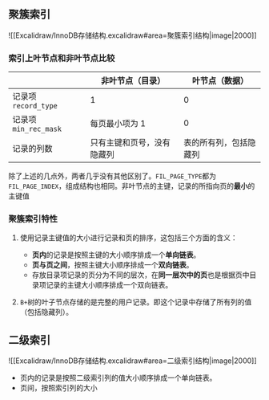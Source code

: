 ## 聚簇索引
![[Excalidraw/InnoDB存储结构.excalidraw#area=聚簇索引结构|image|2000]]


### 索引上叶节点和非叶节点比较

|                    | 非叶节点（目录）      | 叶节点（数据）     |
| ------------------ | ------------- | ----------- |
| 记录项 `record_type`  | 1             | 0           |
| 记录项 `min_rec_mask` | 每页最小项为 1      | 0           |
| 记录的列数              | 只有主键和页号，没有隐藏列 | 表的所有列，包括隐藏列 |
除了上述的几点外，两者几乎没有其他区别了。`FIL_PAGE_TYPE`都为`FIL_PAGE_INDEX`，组成结构也相同。非叶节点的主键，记录的所指向页的**最小**的主键值


### 聚簇索引特性
1. 使用记录主键值的大小进行记录和页的排序，这包括三个方面的含义：
    - **页内**的记录是按照主键的大小顺序排成一个**单向链表**。
    - **页与页之间**，按照主键大小顺序排成一个**双向链表**。
    - 存放目录项记录的页分为不同的层次，在**同一层次中的页**也是根据页中目录项记录的主键大小顺序排成一个双向链表。
        
2. `B+`树的叶子节点存储的是完整的用户记录。即这个记录中存储了所有列的值（包括隐藏列）。


## 二级索引
![[Excalidraw/InnoDB存储结构.excalidraw#area=二级索引结构|image|2000]]

- 页内的记录是按照二级索引列的值大小顺序排成一个单向链表。
- 页间，按照索引列的大小
